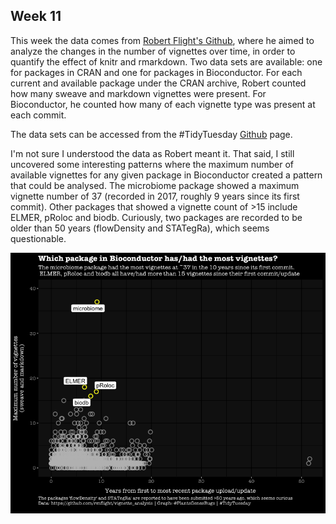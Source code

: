 ## Week 11

This week the data comes from [Robert Flight's Github](https://github.com/rmflight/vignette_analysis), where he aimed to analyze the changes in the number of vignettes over time, in order to quantify the effect of knitr and rmarkdown. Two data sets are available: one for packages in CRAN and one for packages in Bioconductor. For each current and available package under the CRAN archive, Robert counted how many sweave and markdown vignettes were present. For Bioconductor, he counted how many of each vignette type was present at each commit.

The data sets can be accessed from the #TidyTuesday [Github](https://github.com/rfordatascience/tidytuesday/blob/master/data/2022/2022-03-15/readme.md) page. 

I'm not sure I understood the data as Robert meant it. That said, I still uncovered some interesting patterns where the maximum number of available vignettes for any given package in Bioconductor created a pattern that could be analysed. The microbiome package showed a maximum vignette number of 37 (recorded in 2017, roughly 9 years since its first commit). Other packages that showed a vignette count of >15 include ELMER, pRoloc and biodb. Curiously, two packages are recorded to be older than 50 years (flowDensity and STATegRa), which seems questionable.

![Dot plot of number of vignettes associated with different packages in the Bioconductor repository. On the x axis is number of years between first and most recent upload/update. On the Y axis is the maximal number of vignettes (either created through sweave or knitr). 4 packages have more than 15 max vignettes - see text for details](https://github.com/PlantsGenesBugs/TidyTuesday/blob/main/Vignettes.png)
